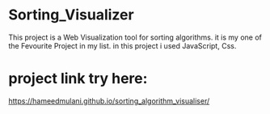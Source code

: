 # Sorting_Visualizer
This project is a Web Visualization tool for sorting algorithms.
it is my one of the Fevourite Project in my list. in this project i used JavaScript, Css.  
# project link try here:
https://hameedmulani.github.io/sorting_algorithm_visualiser/

